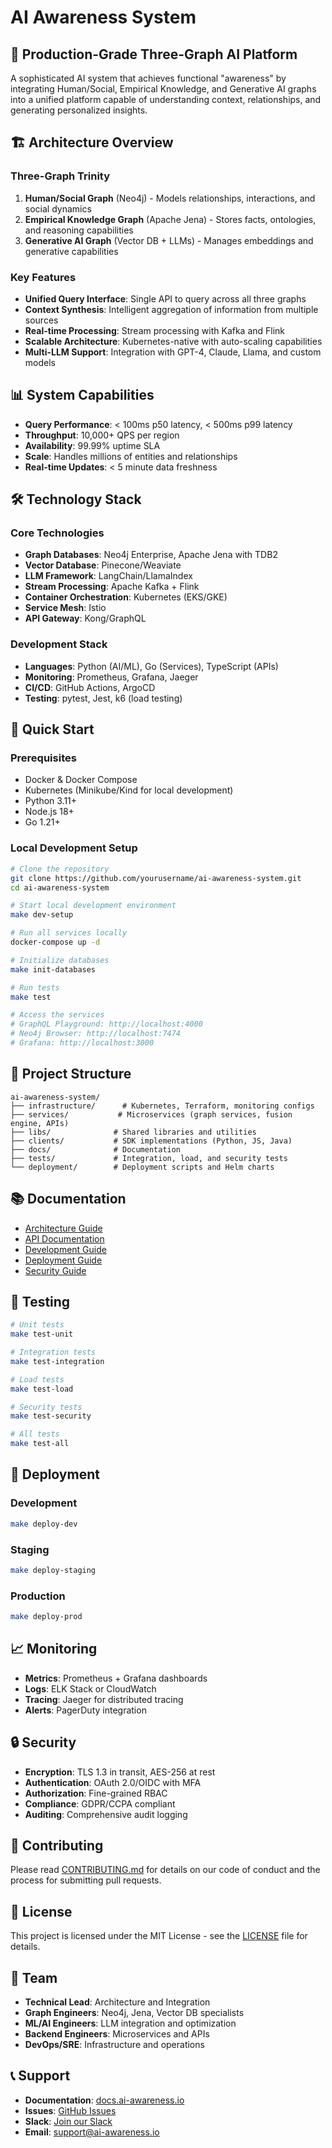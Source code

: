 # AI Awareness System

## 🚀 Production-Grade Three-Graph AI Platform

A sophisticated AI system that achieves functional "awareness" by integrating Human/Social, Empirical Knowledge, and Generative AI graphs into a unified platform capable of understanding context, relationships, and generating personalized insights.

## 🏗 Architecture Overview

### Three-Graph Trinity
1. **Human/Social Graph** (Neo4j) - Models relationships, interactions, and social dynamics
2. **Empirical Knowledge Graph** (Apache Jena) - Stores facts, ontologies, and reasoning capabilities
3. **Generative AI Graph** (Vector DB + LLMs) - Manages embeddings and generative capabilities

### Key Features
- **Unified Query Interface**: Single API to query across all three graphs
- **Context Synthesis**: Intelligent aggregation of information from multiple sources
- **Real-time Processing**: Stream processing with Kafka and Flink
- **Scalable Architecture**: Kubernetes-native with auto-scaling capabilities
- **Multi-LLM Support**: Integration with GPT-4, Claude, Llama, and custom models

## 📊 System Capabilities

- **Query Performance**: < 100ms p50 latency, < 500ms p99 latency
- **Throughput**: 10,000+ QPS per region
- **Availability**: 99.99% uptime SLA
- **Scale**: Handles millions of entities and relationships
- **Real-time Updates**: < 5 minute data freshness

## 🛠 Technology Stack

### Core Technologies
- **Graph Databases**: Neo4j Enterprise, Apache Jena with TDB2
- **Vector Database**: Pinecone/Weaviate
- **LLM Framework**: LangChain/LlamaIndex
- **Stream Processing**: Apache Kafka + Flink
- **Container Orchestration**: Kubernetes (EKS/GKE)
- **Service Mesh**: Istio
- **API Gateway**: Kong/GraphQL

### Development Stack
- **Languages**: Python (AI/ML), Go (Services), TypeScript (APIs)
- **Monitoring**: Prometheus, Grafana, Jaeger
- **CI/CD**: GitHub Actions, ArgoCD
- **Testing**: pytest, Jest, k6 (load testing)

## 🚀 Quick Start

### Prerequisites
- Docker & Docker Compose
- Kubernetes (Minikube/Kind for local development)
- Python 3.11+
- Node.js 18+
- Go 1.21+

### Local Development Setup

```bash
# Clone the repository
git clone https://github.com/yourusername/ai-awareness-system.git
cd ai-awareness-system

# Start local development environment
make dev-setup

# Run all services locally
docker-compose up -d

# Initialize databases
make init-databases

# Run tests
make test

# Access the services
# GraphQL Playground: http://localhost:4000
# Neo4j Browser: http://localhost:7474
# Grafana: http://localhost:3000
```

## 📁 Project Structure

```
ai-awareness-system/
├── infrastructure/      # Kubernetes, Terraform, monitoring configs
├── services/           # Microservices (graph services, fusion engine, APIs)
├── libs/              # Shared libraries and utilities
├── clients/           # SDK implementations (Python, JS, Java)
├── docs/              # Documentation
├── tests/             # Integration, load, and security tests
└── deployment/        # Deployment scripts and Helm charts
```

## 📚 Documentation

- [Architecture Guide](docs/architecture/README.md)
- [API Documentation](docs/api/README.md)
- [Development Guide](docs/guides/development.md)
- [Deployment Guide](docs/guides/deployment.md)
- [Security Guide](docs/guides/security.md)

## 🧪 Testing

```bash
# Unit tests
make test-unit

# Integration tests
make test-integration

# Load tests
make test-load

# Security tests
make test-security

# All tests
make test-all
```

## 🚢 Deployment

### Development
```bash
make deploy-dev
```

### Staging
```bash
make deploy-staging
```

### Production
```bash
make deploy-prod
```

## 📈 Monitoring

- **Metrics**: Prometheus + Grafana dashboards
- **Logs**: ELK Stack or CloudWatch
- **Tracing**: Jaeger for distributed tracing
- **Alerts**: PagerDuty integration

## 🔒 Security

- **Encryption**: TLS 1.3 in transit, AES-256 at rest
- **Authentication**: OAuth 2.0/OIDC with MFA
- **Authorization**: Fine-grained RBAC
- **Compliance**: GDPR/CCPA compliant
- **Auditing**: Comprehensive audit logging

## 🤝 Contributing

Please read [CONTRIBUTING.md](CONTRIBUTING.md) for details on our code of conduct and the process for submitting pull requests.

## 📄 License

This project is licensed under the MIT License - see the [LICENSE](LICENSE) file for details.

## 👥 Team

- **Technical Lead**: Architecture and Integration
- **Graph Engineers**: Neo4j, Jena, Vector DB specialists
- **ML/AI Engineers**: LLM integration and optimization
- **Backend Engineers**: Microservices and APIs
- **DevOps/SRE**: Infrastructure and operations

## 📞 Support

- **Documentation**: [docs.ai-awareness.io](https://docs.ai-awareness.io)
- **Issues**: [GitHub Issues](https://github.com/yourusername/ai-awareness-system/issues)
- **Slack**: [Join our Slack](https://ai-awareness-slack.com)
- **Email**: support@ai-awareness.io